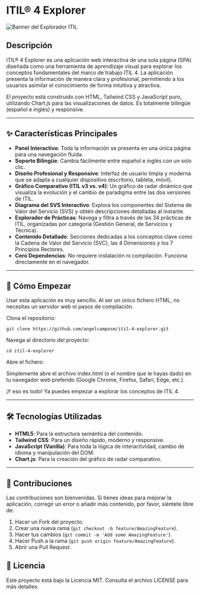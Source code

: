 # ITIL® 4 Explorer

![Banner del Explorador ITIL](https://placehold.co/1200x400/007ea7/ffffff?text=ITIL+4+Explorer)

## Descripción

ITIL® 4 Explorer es una aplicación web interactiva de una sola página (SPA) diseñada como una herramienta de aprendizaje visual para explorar los conceptos fundamentales del marco de trabajo ITIL 4. La aplicación presenta la información de manera clara y profesional, permitiendo a los usuarios asimilar el conocimiento de forma intuitiva y atractiva.

El proyecto está construido con HTML, Tailwind CSS y JavaScript puro, utilizando Chart.js para las visualizaciones de datos. Es totalmente bilingüe (español e inglés) y responsive.

---

## ✨ Características Principales

- **Panel Interactivo**: Toda la información se presenta en una única página para una navegación fluida.
- **Soporte Bilingüe**: Cambia fácilmente entre español e inglés con un solo clic.
- **Diseño Profesional y Responsive**: Interfaz de usuario limpia y moderna que se adapta a cualquier dispositivo (escritorio, tableta, móvil).
- **Gráfico Comparativo (ITIL v3 vs. v4)**: Un gráfico de radar dinámico que visualiza la evolución y el cambio de paradigma entre las dos versiones de ITIL.
- **Diagrama del SVS Interactivo**: Explora los componentes del Sistema de Valor del Servicio (SVS) y obtén descripciones detalladas al instante.
- **Explorador de Prácticas**: Navega y filtra a través de las 34 prácticas de ITIL, organizadas por categoría (Gestión General, de Servicios y Técnica).
- **Contenido Detallado**: Secciones dedicadas a los conceptos clave como la Cadena de Valor del Servicio (SVC), las 4 Dimensiones y los 7 Principios Rectores.
- **Cero Dependencias**: No requiere instalación ni compilación. Funciona directamente en el navegador.

---

## 🚀 Cómo Empezar

Usar esta aplicación es muy sencillo. Al ser un único fichero HTML, no necesitas un servidor web ni pasos de compilación.

Clona el repositorio:

```shell
git clone https://github.com/angelcamposm/itil-4-explorer.git
```

Navega al directorio del proyecto:

```shell
cd itil-4-explorer
```

Abre el fichero:

Simplemente abre el archivo index.html (o el nombre que le hayas dado) en tu navegador web preferido (Google Chrome, Firefox, Safari, Edge, etc.).

¡Y eso es todo! Ya puedes empezar a explorar los conceptos de ITIL 4.

---

## 🛠️ Tecnologías Utilizadas

- **HTML5**: Para la estructura semántica del contenido.
- **Tailwind CSS**: Para un diseño rápido, moderno y responsive.
- **JavaScript (Vanilla)**: Para toda la lógica de interactividad, cambio de idioma y manipulación del DOM.
- **Chart.js**: Para la creación del gráfico de radar comparativo.

---

## 🤝 Contribuciones

Las contribuciones son bienvenidas. Si tienes ideas para mejorar la aplicación, corregir un error o añadir más contenido, por favor, siéntete libre de:

1. Hacer un Fork del proyecto.
2. Crear una nueva rama (`git checkout -b feature/AmazingFeature`).
3. Hacer tus cambios (`git commit -m 'Add some AmazingFeature'`).
4. Hacer Push a la rama (`git push origin feature/AmazingFeature`).
5. Abrir una Pull Request.

## 📄 Licencia

Este proyecto está bajo la Licencia MIT. Consulta el archivo LICENSE para más detalles.
